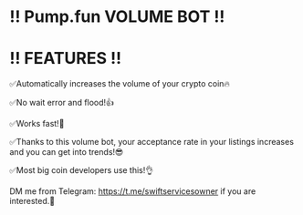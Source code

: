 # !! Pump.fun VOLUME BOT !!

# !! FEATURES !!
✅Automatically increases the volume of your crypto coin🔥

✅No wait error and flood!👍

✅Works fast!💪

✅Thanks to this volume bot, your acceptance rate in your listings increases and you can get into trends!😎

✅Most big coin developers use this!👌

DM me from Telegram: https://t.me/swiftservicesowner if you are interested.🤝

